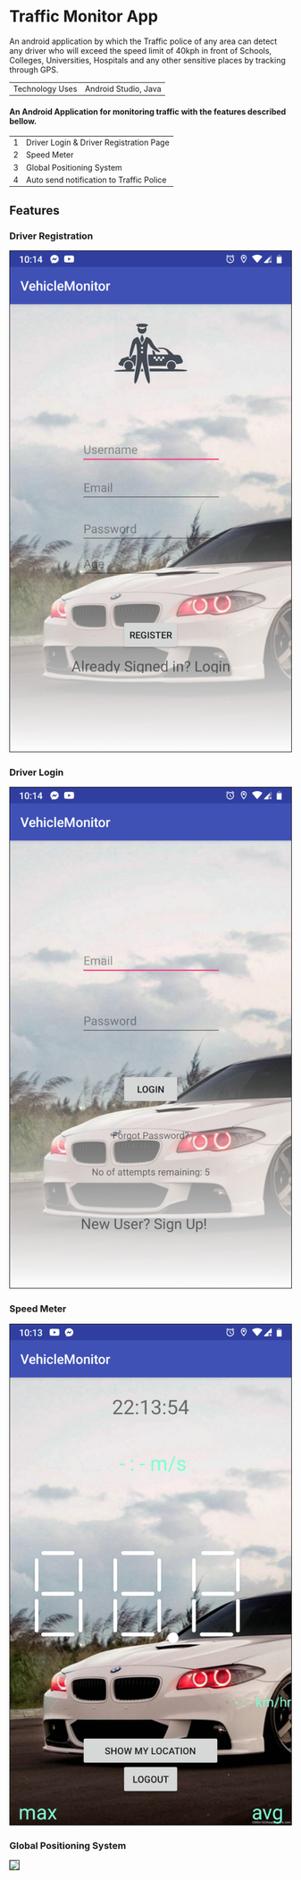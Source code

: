 # Traffic Monitor App
An android application by which the Traffic police of any area can detect any driver who will exceed the speed limit of 40kph in front of Schools, Colleges, Universities, Hospitals and any other sensitive places by tracking through GPS.

<table>
  <tr>
    <td> Technology Uses </td>
    <td> Android Studio, Java</td>
  </tr>
</table>



#### An Android Application for monitoring traffic with the features described bellow. 
<table>
  <tr>
    <td> 1 </td>
    <td> Driver Login & Driver Registration Page</td>
  </tr>
  <tr>
    <td> 2 </td>
    <td> Speed Meter</td>
  </tr>
  <tr>
    <td> 3 </td>
    <td> Global Positioning System</td>
  </tr>
  <tr>
    <td> 4 </td>
    <td> Auto send notification to Traffic Police</td>
  </tr>
  
</table>

## Features

### Driver Registration
<img src="img/register.PNG" border="1">

<br />

### Driver Login
<img src="img/login.PNG" border="1">

<br />

### Speed Meter
<img src="img/speedmeter.PNG" border="1">

<br />

### Global Positioning System
<img src="img/gps.PNG" border="1">

<br />

